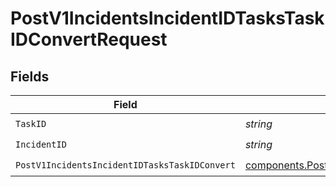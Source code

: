 # PostV1IncidentsIncidentIDTasksTaskIDConvertRequest


## Fields

| Field                                                                                                                            | Type                                                                                                                             | Required                                                                                                                         | Description                                                                                                                      |
| -------------------------------------------------------------------------------------------------------------------------------- | -------------------------------------------------------------------------------------------------------------------------------- | -------------------------------------------------------------------------------------------------------------------------------- | -------------------------------------------------------------------------------------------------------------------------------- |
| `TaskID`                                                                                                                         | *string*                                                                                                                         | :heavy_check_mark:                                                                                                               | N/A                                                                                                                              |
| `IncidentID`                                                                                                                     | *string*                                                                                                                         | :heavy_check_mark:                                                                                                               | N/A                                                                                                                              |
| `PostV1IncidentsIncidentIDTasksTaskIDConvert`                                                                                    | [components.PostV1IncidentsIncidentIDTasksTaskIDConvert](../../models/components/postv1incidentsincidentidtaskstaskidconvert.md) | :heavy_check_mark:                                                                                                               | N/A                                                                                                                              |